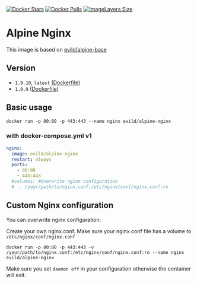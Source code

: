[![Docker Stars](https://img.shields.io/docker/stars/evild/alpine-nginx.svg?style=flat-square)](https://hub.docker.com/r/evild/alpine-nginx/)
[![Docker Pulls](https://img.shields.io/docker/pulls/evild/alpine-nginx.svg?style=flat-square)](https://hub.docker.com/r/evild/alpine-nginx/)
[![ImageLayers Size](https://img.shields.io/imagelayers/image-size/evild/alpine-nginx/latest.svg?style=flat-square)](https://hub.docker.com/r/evild/alpine-nginx/)

# Alpine Nginx

This image is based on [evild/alpine-base](https://hub.docker.com/r/evild/alpine-base/)

## Version

- `1.9.10`, `latest` [(Dockerfile)](https://github.com/Evild67/docker-alpine-nginx/blob/master/Dockerfile)
- `1.9.9` [(Dockerfile)](https://github.com/Evild67/docker-alpine-nginx/blob/69d6179fa9f4d939a73422ceaf31c9dd56f41d96/Dockerfile)


## Basic usage

```docker run -p 80:80 -p 443:443 --name nginx evild/alpine-nginx```

### with docker-compose.yml v1

```yml
nginx:
  image: evild/alpine-nginx
  restart: always
  ports:
    - 80:80
    - 443:443
  #volumes: #Overwrite nginx configuration
  #  - /your/path/to/nginx.conf:/etc/nginx/conf/nginx.conf:ro
```

## Custom Nginx configuration

You can overwrite nginx configuration:

Create your own nginx.conf. Make sure your nginx.conf file has a volume to ```/etc/nginx/conf/nginx.conf```

```docker run -p 80:80 -p 443:443 -v /your/path/to/nginx.conf:/etc/nginx/conf/nginx.conf:ro --name nginx evild/alpine-nginx```


Make sure you set ```daemon off``` in your configuration otherwise the container will exit.
